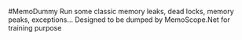 ﻿#MemoDummy
Run some classic memory leaks, dead locks, memory peaks, exceptions...
Designed to be dumped by MemoScope.Net for training purpose